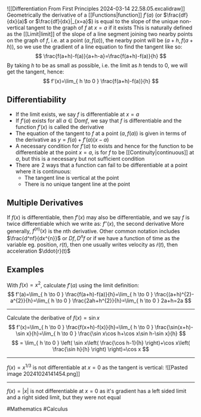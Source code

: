 ![[Differentiation From First Principles 2024-03-14 22.58.05.excalidraw]]
Geometrically the derivative of a [[Functions|function]] $f'(a)$ (or $\frac{df}{dx}(a)$ or $\frac{df}{dx}|_{x=a}$) is equal to the slope of the unique non-vertical tangent to the graph of $f$ at $x=a$ if it exists
This is naturally defined as the [[Limit|limit]] of the slope of a line segment joining two nearby points on the graph of $f$, i.e. at a point $(a,f(a))$, the nearby point will be $(a+h,f(a+h))$, so we use the gradient of a line equation to find the tangent like so:
$$
\frac{f(a+h)-f(a)}{a+h-a}=\frac{f(a+h)-f(a)}{h}
$$
By taking $h$ to be as small as possible, i.e. the limit as $h$ tends to 0, we will get the tangent, hence:
$$
f'(x)=\lim_{ h \to 0 } \frac{f(a+h)-f(a)}{h}
$$
## Differentiability
- If the limit exists, we say $f$ is differentiable at $x=a$
- If $f'(a)$ exists for all $a\in \text{Dom}f$, we say that $f$ is differentiable and the function $f'(x)$ is called the derivative
- The equation of the tangent to $f$ at a point $(a,f(a))$ is given in terms of the derivative as $y=f(a)+f'(a)(x-a)$ 
- A necessary condition for $f'(a)$ to exists and hence for the function to be differentiable at the point $x=a$, is for $f$ to be [[Continuity|continuous]] at $a$, but this is a necessary but not sufficient condition
- There are $\hspace{0pt}2$ ways that a function can fail to be differentiable at a point where it is continuous:
    - The tangent line is vertical at the point
    - There is no unique tangent line at the point
## Multiple Derivatives
If $f(x)$ is differentiable, then $f'(x)$ may also be differentiable, and we say $f$ is twice differentiable which we write as: $f''(x)$, the second derivative
More generally, $f^{(n)}(x)$ is the $n$th derivative. Other common notation includes $\frac{d^nf}{dx^{n}}$ or $Df,D^{n}f$ or if we have a function of time as the variable eg. position, $r(t)$, then one usually writes velocity as $\dot{r}(t)$, then acceleration $\ddot{r}(t)$
## Examples
With $f(x)=x^{2}$, calculate $f'(a)$ using the limit definition:
$$
f'(a)=\lim_{ h \to 0 } \frac{f(a+h)-f(a)}{h}=\lim_{ h \to 0 } \frac{(a+h)^{2}-a^{2}}{h}=\lim_{ h \to 0 } \frac{2ah+h^{2}}{h}=\lim_{ h \to 0 } 2a+h=2a
$$
___
Calculate the deribative of $f(x)=\sin x$
$$
f'(x)=\lim_{ h \to 0 } \frac{f(x+h)-f(x)}{h}=\lim_{ h \to 0 } \frac{\sin(x+h)-\sin x}{h}=\lim_{ h \to 0 } \frac{\sin x\cos h+\cos x\sin h-\sin x}{h}
$$
$$
= \lim_{ h \to 0 } \left( \sin x\left( \frac{\cos h-1}{h} \right)+\cos x\left( \frac{\sin h}{h} \right) \right)=\cos x
$$
___
$f(x)=x^{1/3}$ is not differentiable at $x=0$ as the tangent is vertical:
![[Pasted image 20241024141454.png]]
___
$f(x)=|x|$ is not differentiable at $x=0$ as it's gradient has a left sided limit and a right sided limit, but they were not equal


#Mathematics #Calculus